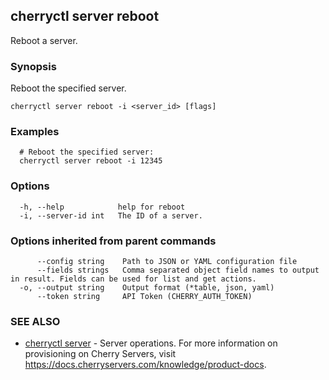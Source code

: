 ## cherryctl server reboot

Reboot a server.

### Synopsis

Reboot the specified server.

```
cherryctl server reboot -i <server_id> [flags]
```

### Examples

```
  # Reboot the specified server:
  cherryctl server reboot -i 12345
```

### Options

```
  -h, --help            help for reboot
  -i, --server-id int   The ID of a server.
```

### Options inherited from parent commands

```
      --config string    Path to JSON or YAML configuration file
      --fields strings   Comma separated object field names to output in result. Fields can be used for list and get actions.
  -o, --output string    Output format (*table, json, yaml)
      --token string     API Token (CHERRY_AUTH_TOKEN)
```

### SEE ALSO

* [cherryctl server](cherryctl_server.md)	 - Server operations. For more information on provisioning on Cherry Servers, visit https://docs.cherryservers.com/knowledge/product-docs.

